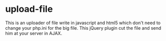 upload-file
===========

This is an uploader of file write in javascript and html5 which don't need to change your php.ini for the big file. This jQuery plugin cut the file and send him at your server in AJAX.